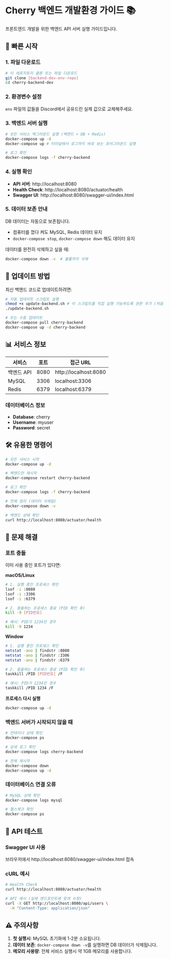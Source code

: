 # Cherry 백엔드 개발환경 가이드 📚

프론트엔드 개발을 위한 백엔드 API 서버 실행 가이드입니다.

## 🚀 빠른 시작

### 1. 파일 다운로드
```bash
# 이 레포지토리 클론 또는 파일 다운로드
git clone [backend-dev-env-repo]
cd cherry-backend-dev
```

### 2. 환경변수 설정
`env` 파일의 값들을 Discord에서 공유드린 실제 값으로 교체해주세요.

### 3. 백엔드 서버 실행
```bash
# 모든 서비스 백그라운드 실행 (백엔드 + DB + Redis)
docker-compose up -d
docker-compose up # 터미널에서 로그까지 바로 보는 포어그라운드 실행

# 로그 확인
docker-compose logs -f cherry-backend
```

### 4. 실행 확인
- **API 서버**: http://localhost:8080
- **Health Check**: http://localhost:8080/actuator/health
- **Swagger UI**: http://localhost:8080/swagger-ui/index.html

### 5. 데이터 보존 안내
DB 데이터는 자동으로 보존됩니다.

- 컴퓨터를 껐다 켜도 MySQL, Redis 데이터 유지
- `docker-compose stop`, `docker-compose down` 해도 데이터 유지

데이터를 완전히 삭제하고 싶을 때:
``` bash
docker-compose down -v  # 볼륨까지 삭제
```

## 🔄 업데이트 방법

최신 백엔드 코드로 업데이트하려면:

```bash
# 자동 업데이트 스크립트 실행
chmod +x update-backend.sh # 이 스크립트를 직접 실행 가능하도록 권한 추가 (처음 한번만)
./update-backend.sh

# 또는 수동 업데이트
docker-compose pull cherry-backend
docker-compose up -d cherry-backend
```

## 📊 서비스 정보

| 서비스 | 포트 | 접근 URL |
|-------|------|----------|
| 백엔드 API | 8080 | http://localhost:8080 |
| MySQL | 3306 | localhost:3306 |
| Redis | 6379 | localhost:6379 |

### 데이터베이스 정보
- **Database**: cherry
- **Username**: myuser
- **Password**: secret

## 🛠️ 유용한 명령어

```bash
# 모든 서비스 시작
docker-compose up -d

# 백엔드만 재시작
docker-compose restart cherry-backend

# 로그 확인
docker-compose logs -f cherry-backend

# 전체 정리 (데이터 삭제됨)
docker-compose down -v

# 백엔드 상태 확인
curl http://localhost:8080/actuator/health
```

## 💬 문제 해결

### 포트 충돌
이미 사용 중인 포트가 있다면:

**macOS/Linux**
```bash
# 1. 실행 중인 프로세스 확인
lsof -i :8080
lsof -i :3306
lsof -i :6379

# 2. 충돌하는 프로세스 종료 (PID 확인 후)
kill -9 [PID번호]

# 예시: PID가 1234인 경우
kill -9 1234
```

**Window**
```bash
# 1. 실행 중인 프로세스 확인
netstat -ano | findstr :8080
netstat -ano | findstr :3306
netstat -ano | findstr :6379

# 2. 충돌하는 프로세스 종료 (PID 확인 후)
taskkill /PID [PID번호] /F

# 예시: PID가 1234인 경우
taskkill /PID 1234 /F
```

**프로세스 다시 실행**
```bash
docker-compose up -d
```

### 백엔드 서버가 시작되지 않을 때
```bash
# 컨테이너 상태 확인
docker-compose ps

# 상세 로그 확인
docker-compose logs cherry-backend

# 전체 재시작
docker-compose down
docker-compose up -d
```

### 데이터베이스 연결 오류
```bash
# MySQL 상태 확인
docker-compose logs mysql

# 헬스체크 확인
docker-compose ps
```

## 📝 API 테스트

### Swagger UI 사용
브라우저에서 http://localhost:8080/swagger-ui/index.html 접속

### cURL 예시
```bash
# Health Check
curl http://localhost:8080/actuator/health

# API 예시 (실제 엔드포인트에 맞게 수정)
curl -X GET http://localhost:8080/api/users \
  -H "Content-Type: application/json"
```

## ⚠️ 주의사항

1. **첫 실행시**: MySQL 초기화에 1-2분 소요됩니다.
2. **데이터 보존**: `docker-compose down -v`를 실행하면 DB 데이터가 삭제됩니다.
3. **메모리 사용량**: 전체 서비스 실행시 약 1GB 메모리를 사용합니다.